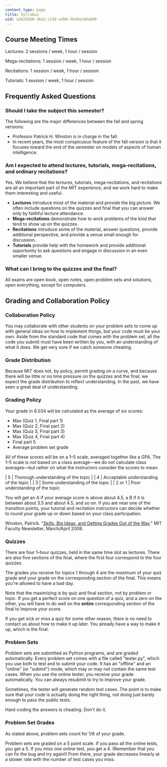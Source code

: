 ```yaml
---
content_type: page
title: Syllabus
uid: a2b29268-36a2-c230-adb0-5be9acb8ab60
---
```


Course Meeting Times
--------------------

Lectures: 2 sessions / week, 1 hour / session

Mega-recitations: 1 session / week, 1 hour / session

Recitations: 1 session / week, 1 hour / session

Tutorials: 1 session / week, 1 hour / session

Frequently Asked Questions
--------------------------

### Should I take the subject this semester?

The following are the major differences between the fall and spring versions:

*   Professor Patrick H. Winston is in charge in the fall.
*   In recent years, the most conspicuous feature of the fall version is that it focuses toward the end of the semester on models of aspects of human intelligence.

### Am I expected to attend lectures, tutorials, mega-recitations, and ordinary recitations?

Yes. We believe that the lectures, tutorials, mega-recitations, and recitations are all an important part of the MIT experience, and we work hard to make them interesting and useful.

*   **Lectures** introduce most of the material and provide the big picture. We often include questions on the quizzes and final that you can answer only by faithful lecture attendance.
*   **Mega-recitations** demonstrate how to work problems of the kind that tend to show up on the quizzes.
*   **Recitations** introduce some of the material, answer questions, provide additional perspective, and provide a venue small enough for discussion.
*   **Tutorials** provide help with the homework and provide additional opportunity to ask questions and engage in discussion in an even smaller venue.

### What can I bring to the quizzes and the final?

All exams are open book, open notes, open problem sets and solutions, open everything, except for computers.

Grading and Collaboration Policy
--------------------------------

### Collaboration Policy

You may collaborate with other students on your problem sets to come up with general ideas on how to implement things, but your code must be your own. Aside from the standard code that comes with the problem set, all the code you submit must have been written by you, with an understanding of what it does. We get very sore if we catch someone cheating.

### Grade Distribution

Because MIT does not, by policy, permit grading on a curve, and because there will be little or no time pressure on the quizzes and the final, we expect the grade distribution to reflect understanding. In the past, we have seen a great deal of understanding.

### Grading Policy

Your grade in 6.034 will be calculated as the average of six scores:

*   Max (Quiz 1, Final part 1)
*   Max (Quiz 2, Final part 2)
*   Max (Quiz 3, Final part 3)
*   Max (Quiz 4, Final part 4)
*   Final part 5
*   Average problem set grade

All of these scores will be on a 1–5 scale, averaged together like a GPA. The 1–5 scale is not based on a class average—we do not calculate class averages—but rather on what the instructors consider the scores to mean:

| 5 | Thorough understanding of the topic |
| 4 | Acceptable understanding of the topic |
| 3 | Some understanding of the topic |
| 2 or 1 | Poor understanding of the topic 

You will get an A if your average score is above about 4.5, a B if it is between about 3.5 and about 4.5, and so on. If you are near one of the transition points, your tutorial and recitation instructors can decide whether to round your grade up or down based on your class participation.

Winston, Patrick. "[Skills, Big Ideas, and Getting Grades Out of the Way](http://web.mit.edu/fnl/volume/204/winston.html)." MIT Faculty Newsletter, March/April 2008.

### Quizzes

There are four 1–hour quizzes, held in the same time slot as lectures. There are also five sections of the final, where the first four correspond to the four quizzes.

The grades you receive for topics 1 through 4 are the _maximum_ of your quiz grade and your grade on the corresponding section of the final. This means you're allowed to have a bad day.

Note that the maximizing is by quiz and final section, not by problem or topic. If you get a perfect score on one question of a quiz, and a zero on the other, you will have to do well on the **entire** corresponding section of the final to improve your score.

If you get sick or miss a quiz for some other reason, there is no need to contact us about how to make it up later. You already have a way to make it up, which is the final.

### Problem Sets

Problem sets are submitted as Python programs, and are graded automatically. Every problem set comes with a file called "tester.py", which you use both to test and to submit your code. It has an "offline" and an "online" (or "submit") mode, which may or may not contain the same test cases. When you use the online tester, you receive your grade automatically. You can always resubmit to try to improve your grade.

Sometimes, the tester will generate random test cases. The point is to make sure that your code is actually doing the right thing, not doing just barely enough to pass the public tests.

Hard-coding the answers is cheating. Don't do it.

### Problem Set Grades

As stated above, problem sets count for 1/6 of your grade.

Problem sets are graded on a 5 point scale. If you pass all the online tests, you get a 5. If you miss one online test, you get a 4. (Remember that you can fix the bug and try again!) From there, your grade decreases linearly at a slower rate with the number of test cases you miss.
